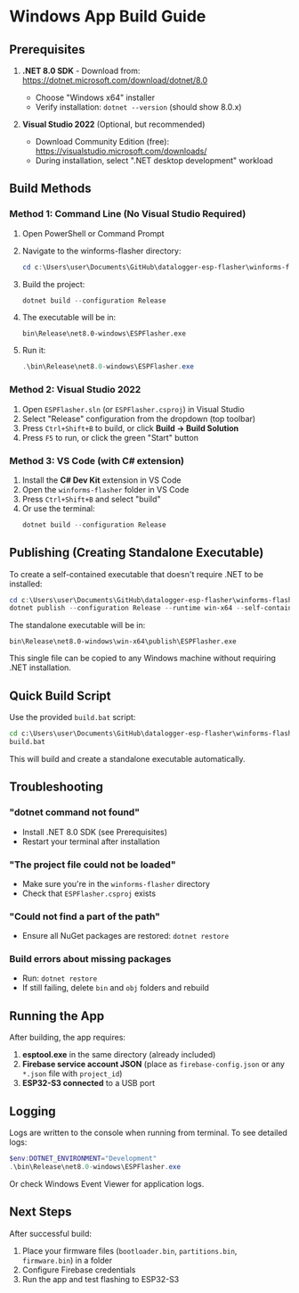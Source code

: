 # Windows App Build Guide

## Prerequisites

1. **.NET 8.0 SDK** - Download from: https://dotnet.microsoft.com/download/dotnet/8.0
   - Choose "Windows x64" installer
   - Verify installation: `dotnet --version` (should show 8.0.x)

2. **Visual Studio 2022** (Optional, but recommended)
   - Download Community Edition (free): https://visualstudio.microsoft.com/downloads/
   - During installation, select ".NET desktop development" workload

## Build Methods

### Method 1: Command Line (No Visual Studio Required)

1. Open PowerShell or Command Prompt
2. Navigate to the winforms-flasher directory:
   ```powershell
   cd c:\Users\user\Documents\GitHub\datalogger-esp-flasher\winforms-flasher
   ```

3. Build the project:
   ```powershell
   dotnet build --configuration Release
   ```

4. The executable will be in:
   ```
   bin\Release\net8.0-windows\ESPFlasher.exe
   ```

5. Run it:
   ```powershell
   .\bin\Release\net8.0-windows\ESPFlasher.exe
   ```

### Method 2: Visual Studio 2022

1. Open `ESPFlasher.sln` (or `ESPFlasher.csproj`) in Visual Studio
2. Select "Release" configuration from the dropdown (top toolbar)
3. Press `Ctrl+Shift+B` to build, or click **Build → Build Solution**
4. Press `F5` to run, or click the green "Start" button

### Method 3: VS Code (with C# extension)

1. Install the **C# Dev Kit** extension in VS Code
2. Open the `winforms-flasher` folder in VS Code
3. Press `Ctrl+Shift+B` and select "build"
4. Or use the terminal:
   ```powershell
   dotnet build --configuration Release
   ```

## Publishing (Creating Standalone Executable)

To create a self-contained executable that doesn't require .NET to be installed:

```powershell
cd c:\Users\user\Documents\GitHub\datalogger-esp-flasher\winforms-flasher
dotnet publish --configuration Release --runtime win-x64 --self-contained true -p:PublishSingleFile=true
```

The standalone executable will be in:
```
bin\Release\net8.0-windows\win-x64\publish\ESPFlasher.exe
```

This single file can be copied to any Windows machine without requiring .NET installation.

## Quick Build Script

Use the provided `build.bat` script:

```cmd
cd c:\Users\user\Documents\GitHub\datalogger-esp-flasher\winforms-flasher
build.bat
```

This will build and create a standalone executable automatically.

## Troubleshooting

### "dotnet command not found"
- Install .NET 8.0 SDK (see Prerequisites)
- Restart your terminal after installation

### "The project file could not be loaded"
- Make sure you're in the `winforms-flasher` directory
- Check that `ESPFlasher.csproj` exists

### "Could not find a part of the path"
- Ensure all NuGet packages are restored: `dotnet restore`

### Build errors about missing packages
- Run: `dotnet restore`
- If still failing, delete `bin` and `obj` folders and rebuild

## Running the App

After building, the app requires:
1. **esptool.exe** in the same directory (already included)
2. **Firebase service account JSON** (place as `firebase-config.json` or any `*.json` file with `project_id`)
3. **ESP32-S3 connected** to a USB port

## Logging

Logs are written to the console when running from terminal. To see detailed logs:

```powershell
$env:DOTNET_ENVIRONMENT="Development"
.\bin\Release\net8.0-windows\ESPFlasher.exe
```

Or check Windows Event Viewer for application logs.

## Next Steps

After successful build:
1. Place your firmware files (`bootloader.bin`, `partitions.bin`, `firmware.bin`) in a folder
2. Configure Firebase credentials
3. Run the app and test flashing to ESP32-S3
